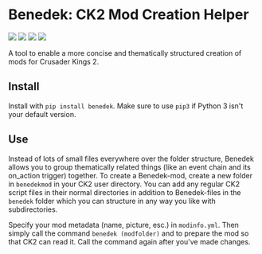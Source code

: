 # Benedek: CK2 Mod Creation Helper

[![](https://img.shields.io/pypi/v/benedek?style=for-the-badge)](https://pypi.org/project/benedek/)
[![](https://img.shields.io/pypi/dm/benedek?style=for-the-badge)](https://pypi.org/project/benedek/)
[![](https://img.shields.io/github/stars/krateng/benedek?style=for-the-badge&color=purple)](https://github.com/krateng/benedek/stargazers)
[![](https://img.shields.io/pypi/l/benedek?style=for-the-badge)](https://github.com/krateng/benedek/blob/master/LICENSE)

A tool to enable a more concise and thematically structured creation of mods for Crusader Kings 2.

## Install

Install with `pip install benedek`. Make sure to use `pip3` if Python 3 isn't your default version.


## Use

Instead of lots of small files everywhere over the folder structure, Benedek allows you to group thematically related things (like an event chain and its on_action trigger) together. To create a Benedek-mod, create a new folder in `benedekmod` in your CK2 user directory. You can add any regular CK2 script files in their normal directories in addition to Benedek-files in the `benedek` folder which you can structure in any way you like with subdirectories.

Specify your mod metadata (name, picture, esc.) in `modinfo.yml`. Then simply call the command `benedek (modfolder)` and to prepare the mod so that CK2 can read it. Call the command again after you've made changes.
